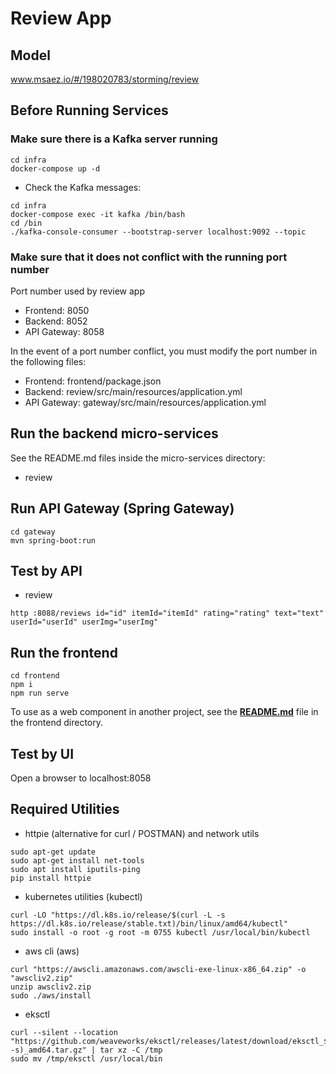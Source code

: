 # Review App

## Model
www.msaez.io/#/198020783/storming/review

## Before Running Services
### Make sure there is a Kafka server running
```
cd infra
docker-compose up -d
```
- Check the Kafka messages:
```
cd infra
docker-compose exec -it kafka /bin/bash
cd /bin
./kafka-console-consumer --bootstrap-server localhost:9092 --topic
```
### Make sure that it does not conflict with the running port number
Port number used by review app
- Frontend: 8050
- Backend: 8052
- API Gateway: 8058

In the event of a port number conflict, you must modify the port number in the following files:
- Frontend: frontend/package.json
- Backend: review/src/main/resources/application.yml
- API Gateway: gateway/src/main/resources/application.yml


## Run the backend micro-services
See the README.md files inside the micro-services directory:
- review
  

## Run API Gateway (Spring Gateway)
```
cd gateway
mvn spring-boot:run
```


## Test by API
- review
```
http :8088/reviews id="id" itemId="itemId" rating="rating" text="text" userId="userId" userImg="userImg"
```


## Run the frontend
```
cd frontend
npm i
npm run serve
```
To use as a web component in another project, see the [**README.md**](https://github.com/msa-ez/pbc-review/blob/main/frontend/README.md) file in the frontend directory.


## Test by UI
Open a browser to localhost:8058


## Required Utilities

- httpie (alternative for curl / POSTMAN) and network utils
```
sudo apt-get update
sudo apt-get install net-tools
sudo apt install iputils-ping
pip install httpie
```

- kubernetes utilities (kubectl)
```
curl -LO "https://dl.k8s.io/release/$(curl -L -s https://dl.k8s.io/release/stable.txt)/bin/linux/amd64/kubectl"
sudo install -o root -g root -m 0755 kubectl /usr/local/bin/kubectl
```

- aws cli (aws)
```
curl "https://awscli.amazonaws.com/awscli-exe-linux-x86_64.zip" -o "awscliv2.zip"
unzip awscliv2.zip
sudo ./aws/install
```

- eksctl 
```
curl --silent --location "https://github.com/weaveworks/eksctl/releases/latest/download/eksctl_$(uname -s)_amd64.tar.gz" | tar xz -C /tmp
sudo mv /tmp/eksctl /usr/local/bin
```
